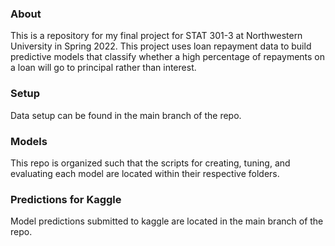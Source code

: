 

### About
This is a repository for my final project for STAT 301-3 at Northwestern University in Spring 2022. This project uses loan repayment data to build predictive models that classify whether a high percentage of repayments on a loan will go to principal rather than interest.


### Setup
Data setup can be found in the main branch of the repo. 


### Models
This repo is organized such that the scripts for creating, tuning, and evaluating each model are located within their respective folders. 


### Predictions for Kaggle
Model predictions submitted to kaggle are located in the main branch of the repo. 